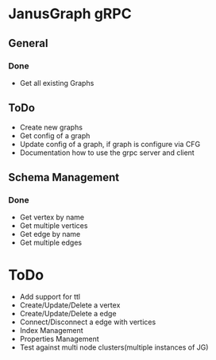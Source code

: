 # JanusGraph gRPC

## General

### Done

* Get all existing Graphs

## ToDo

* Create new graphs
* Get config of a graph
* Update config of a graph, if graph is configure via CFG
* Documentation how to use the grpc server and client

## Schema Management

### Done

* Get vertex by name
* Get multiple vertices
* Get edge by name
* Get multiple edges

# ToDo

* Add support for ttl
* Create/Update/Delete a vertex
* Create/Update/Delete a edge
* Connect/Disconnect a edge with vertices
* Index Management
* Properties Management
* Test against multi node clusters(multiple instances of JG)

